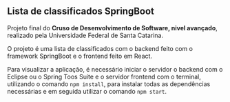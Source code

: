 ## Lista de classificados SpringBoot

Projeto final do **Cruso de Desenvolvimento de Software, nivel avançado**, realizado pela Universidade Federal de Santa Catarina.<br>

O projeto é uma lista de classificados com o backend feito com o framework SpringBoot e o frontend feito em React.<br>

Para visualizar a aplicação, é necessário iniciar o servidor o backend com o Eclipse ou o Spring Toos Suite e o servidor frontend com o terminal, utilizando o comando ```npm install```, para instalar todas as dependências necessárias e em seguida utilizar o comando ```npm start```.